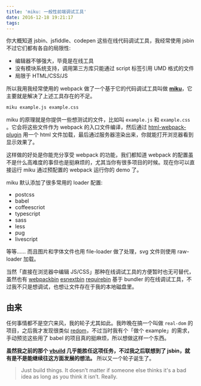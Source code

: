 ```yaml
---
title: 'miku: 一般性前端调试工具'
date: 2016-12-18 19:21:17
tags:
---
```

你大概知道 jsbin、jsfiddle、codepen 这些在线代码调试工具，我经常使用 jsbin 不过它们都有各自的局限性:

- 编辑器不够强大，毕竟是在线工具
- 没有模块系统支持，调用第三方库只能通过 script 标签引用 UMD 格式的文件
- 局限于 HTML/CSS/JS 

所以我用我经常使用的 webpack 做了一个基于它的代码调试工具叫做 [**miku**](https://github.com/egoist/miku)，它主要就是解决了上述工具存在的不足。

```bash
miku example.js example.css
```

miku 的原理就是你提供一些想测试的文件，比如叫 `example.js` 和 `example.css` 。它会将这些文件作为 webpack 的入口文件编译，然后通过 [html-webpack-plugin](https://github.com/ampedandwired/html-webpack-plugin) 用一个 html 文件加载，最后通过服务器渲染出来，你就能打开浏览器看到显示效果了。

这样做的好处是你能充分享受 webpack 的功能，我们都知道 webpack 的配置虽不是什么高难度的事但也是挺麻烦的，尤其当你有很多项目的时候。现在你可以直接运行 miku 通过预配置的 webpack 运行你的 demo 了。

miku 默认添加了很多常用的 loader 配置:

- postcss
- babel
- coffeescriot
- typescript
- sass
- less
- pug
- livescript

等等…… 而且图片和字体文件也用 file-loader 做了处理，svg 文件则使用 raw-loader 加载。

当然「直接在浏览器中编辑 JS/CSS」那种在线调试工具的方便暂时也无可替代，虽然也有 [webpackbin](http://webpackbin.com) [esnextbin](http://esnextb.in) [requirebin](http://requirebin.com/) 基于 bundler 的在线调试工具，不过我不只是想调试，也想让文件存在于我的本地磁盘里。

## <span>由来</span>

任何事情都不是空穴来风，我的轮子尤其如此。我昨晚在搞一个叫做 `real-dom` 的项目，之后我才发现很类似 [redom](https://github.com/pakastin/redom)，不过当时我有个「做个 example」的需求，手动预览这些用了 babel 的项目真的挺麻烦，所以想做这样一个东西。

**虽然我之前的那个 [vbuild](https://github.com/egoist/vbuild) 几乎能胜任这项任务，不过我之后联想到了 jsbin，就有是不是能继续往这方面发展的想法。** 所以又一个轮子诞生了。

> Just build things. It doesn’t matter if someone else thinks it's a bad idea as long as you think it isn’t. Really.